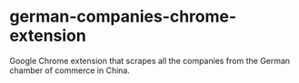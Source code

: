 # german-companies-chrome-extension
Google Chrome extension that scrapes all the companies from the German chamber of commerce in China.
